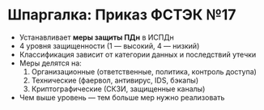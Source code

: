 # Шпаргалка: Приказ ФСТЭК №17

- Устанавливает **меры защиты ПДн** в ИСПДн
- 4 уровня защищенности (1 — высокий, 4 — низкий)
- Классификация зависит от категории данных и последствий утечки
- Меры делятся на:
  1. Организационные (ответственные, политика, контроль доступа)
  2. Технические (фаервол, антивирус, IDS, бэкапы)
  3. Криптографические (СКЗИ, защищенные каналы)
- Чем выше уровень — тем больше мер нужно реализовать
